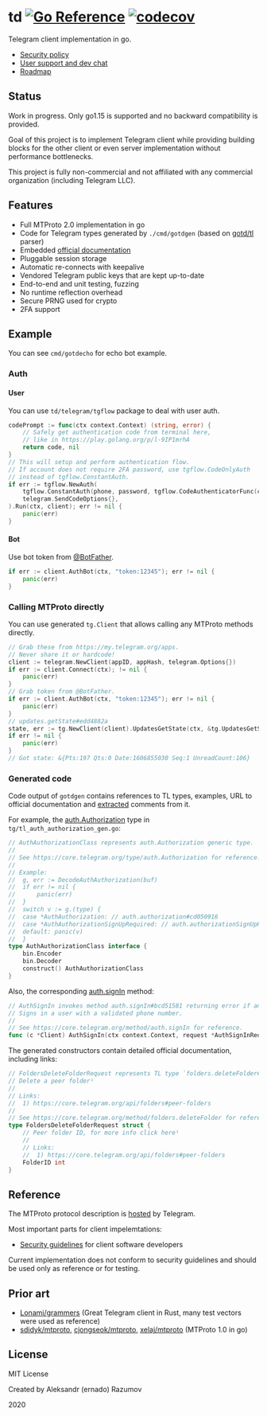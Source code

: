 # td [![Go Reference](https://pkg.go.dev/badge/github.com/gotd/td.svg)](https://pkg.go.dev/github.com/gotd/td/telegram) [![codecov](https://codecov.io/gh/gotd/td/branch/main/graph/badge.svg?token=shR5PXG7Ds)](https://codecov.io/gh/gotd/td)

Telegram client implementation in go.

* [Security policy](.github/SECURITY.md)
* [User support and dev chat](.github/SUPPORT.md)
* [Roadmap](ROADMAP.md)

## Status

Work in progress. Only go1.15 is supported and no backward compatibility is provided.

Goal of this project is to implement Telegram client while
providing building blocks for the other client or even server
implementation without performance bottlenecks.

This project is fully non-commercial and not affiliated with any commercial organization
(including Telegram LLC).

## Features

* Full MTProto 2.0 implementation in go
* Code for Telegram types generated by `./cmd/gotdgen` (based on [gotd/tl](https://github.com/gotd/tl) parser)
* Embedded [official documentation](https://core.telegram.org/schema)
* Pluggable session storage
* Automatic re-connects with keepalive
* Vendored Telegram public keys that are kept up-to-date
* End-to-end and unit testing, fuzzing
* No runtime reflection overhead
* Secure PRNG used for crypto
* 2FA support

## Example

You can see `cmd/gotdecho` for echo bot example.

### Auth

#### User

You can use `td/telegram/tgflow` package to deal with user auth.

```go
codePrompt := func(ctx context.Context) (string, error) {
    // Safely get authentication code from terminal here,
    // like in https://play.golang.org/p/l-9IP1mrhA
    return code, nil
}
// This will setup and perform authentication flow.
// If account does not require 2FA password, use tgflow.CodeOnlyAuth
// instead of tgflow.ConstantAuth.
if err := tgflow.NewAuth(
    tgflow.ConstantAuth(phone, password, tgflow.CodeAuthenticatorFunc(codePrompt)),
    telegram.SendCodeOptions{},
).Run(ctx, client); err != nil {
    panic(err)
}
```
#### Bot

Use bot token from [@BotFather](https://telegram.me/BotFather).

```go
if err := client.AuthBot(ctx, "token:12345"); err != nil {
    panic(err)
}
```

### Calling MTProto directly

You can use generated `tg.Client` that allows calling any MTProto methods
directly.

```go
// Grab these from https://my.telegram.org/apps.
// Never share it or hardcode!
client := telegram.NewClient(appID, appHash, telegram.Options{})
if err := client.Connect(ctx); != nil {
    panic(err)
}
// Grab token from @BotFather.
if err := client.AuthBot(ctx, "token:12345"); err != nil {
    panic(err)
}
// updates.getState#edd4882a
state, err := tg.NewClient(client).UpdatesGetState(ctx, &tg.UpdatesGetStateRequest{})
if err != nil {
    panic(err)
}
// Got state: &{Pts:197 Qts:0 Date:1606855030 Seq:1 UnreadCount:106}
```

### Generated code

Code output of `gotdgen` contains references to TL types, examples, URL to
official documentation and [extracted](https://github.com/gotd/getdoc) comments from it.

For example, the [auth.Authorization](https://core.telegram.org/type/auth.Authorization) type in `tg/tl_auth_authorization_gen.go`:

```go
// AuthAuthorizationClass represents auth.Authorization generic type.
//
// See https://core.telegram.org/type/auth.Authorization for reference.
//
// Example:
//  g, err := DecodeAuthAuthorization(buf)
//  if err != nil {
//      panic(err)
//  }
//  switch v := g.(type) {
//  case *AuthAuthorization: // auth.authorization#cd050916
//  case *AuthAuthorizationSignUpRequired: // auth.authorizationSignUpRequired#44747e9a
//  default: panic(v)
//  }
type AuthAuthorizationClass interface {
	bin.Encoder
	bin.Decoder
	construct() AuthAuthorizationClass
}
```
Also, the corresponding [auth.signIn](https://core.telegram.org/method/auth.signIn) method:
```go
// AuthSignIn invokes method auth.signIn#bcd51581 returning error if any.
// Signs in a user with a validated phone number.
//
// See https://core.telegram.org/method/auth.signIn for reference.
func (c *Client) AuthSignIn(ctx context.Context, request *AuthSignInRequest) (AuthAuthorizationClass, error) {}
```

The generated constructors contain detailed official documentation, including links:
```go
// FoldersDeleteFolderRequest represents TL type `folders.deleteFolder#1c295881`.
// Delete a peer folder¹
//
// Links:
//  1) https://core.telegram.org/api/folders#peer-folders
//
// See https://core.telegram.org/method/folders.deleteFolder for reference.
type FoldersDeleteFolderRequest struct {
    // Peer folder ID, for more info click here¹
    //
    // Links:
    //  1) https://core.telegram.org/api/folders#peer-folders
    FolderID int
}
```

## Reference

The MTProto protocol description is [hosted](https://core.telegram.org/mtproto#general-description) by Telegram.

Most important parts for client impelemtations:
* [Security guidelines](https://core.telegram.org/mtproto/security_guidelines) for client software developers

Current implementation does not conform to security guidelines and should be used only
as reference or for testing.

## Prior art

* [Lonami/grammers](https://github.com/Lonami/grammers) (Great Telegram client in Rust, many test vectors were used as reference)
* [sdidyk/mtproto](https://github.com/sdidyk/mtproto), [cjongseok/mtproto](https://github.com/cjongseok/mtproto), [xelaj/mtproto](https://github.com/xelaj/mtproto)  (MTProto 1.0 in go)

## License
MIT License

Created by Aleksandr (ernado) Razumov

2020
